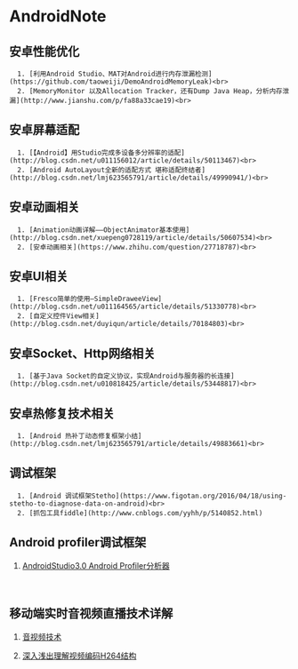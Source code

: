 # AndroidNote

## 安卓性能优化
      1. [利用Android Studio、MAT对Android进行内存泄漏检测](https://github.com/taoweiji/DemoAndroidMemoryLeak)<br>
      2. [MemoryMonitor 以及Allocation Tracker，还有Dump Java Heap，分析内存泄漏](http://www.jianshu.com/p/fa88a33cae19)<br>

## 安卓屏幕适配
      1. [【Android】用Studio完成多设备多分辨率的适配](http://blog.csdn.net/u011156012/article/details/50113467)<br>
      2. [Android AutoLayout全新的适配方式 堪称适配终结者](http://blog.csdn.net/lmj623565791/article/details/49990941/)<br>

## 安卓动画相关
      1. [Animation动画详解——ObjectAnimator基本使用](http://blog.csdn.net/xuepeng0728119/article/details/50607534)<br>
      2. [安卓动画相关](https://www.zhihu.com/question/27718787)<br>

## 安卓UI相关
      1. [Fresco简单的使用—SimpleDraweeView](http://blog.csdn.net/u011164565/article/details/51330778)<br>
      2. [自定义控件View相关](http://blog.csdn.net/duyiqun/article/details/70184803)<br>


## 安卓Socket、Http网络相关
      1. [基于Java Socket的自定义协议，实现Android与服务器的长连接](http://blog.csdn.net/u010818425/article/details/53448817)<br>

## 安卓热修复技术相关
      1. [Android 热补丁动态修复框架小结](http://blog.csdn.net/lmj623565791/article/details/49883661)<br>

## 调试框架
      1. [Android 调试框架Stetho](https://www.figotan.org/2016/04/18/using-stetho-to-diagnose-data-on-android)<br>
      2. [抓包工具fiddle](http://www.cnblogs.com/yyhh/p/5140852.html)
## Android profiler调试框架
  1. [AndroidStudio3.0 Android Profiler分析器](http://blog.csdn.net/niubitianping/article/details/72617864)

     ​


## 移动端实时音视频直播技术详解

1. [音视频技术](http://www.52im.net/thread-853-1-1.html)

2. [深入浅出理解视频编码H264结构](http://simplecodesky.com/2016/11/15/%E6%B7%B1%E5%85%A5%E6%B5%85%E5%87%BA%E7%90%86%E8%A7%A3%E8%A7%86%E9%A2%91%E7%BC%96%E7%A0%81H264%E7%BB%93%E6%9E%84/)

   ​





